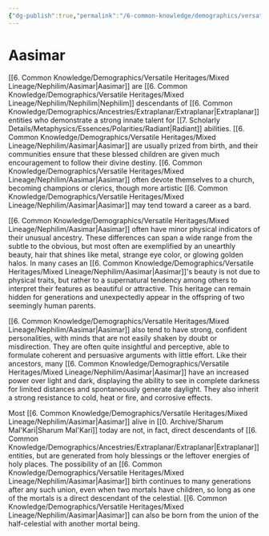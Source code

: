 ```yaml
---
{"dg-publish":true,"permalink":"/6-common-knowledge/demographics/versatile-heritages/mixed-lineage/nephilim/aasimar/"}
---
```


# Aasimar

[[6. Common Knowledge/Demographics/Versatile Heritages/Mixed Lineage/Nephilim/Aasimar\|Aasimar]] are [[6. Common Knowledge/Demographics/Versatile Heritages/Mixed Lineage/Nephilim/Nephilim\|Nephilim]] descendants of [[6. Common Knowledge/Demographics/Ancestries/Extraplanar/Extraplanar\|Extraplanar]] entities who demonstrate a strong innate talent for [[7. Scholarly Details/Metaphysics/Essences/Polarities/Radiant\|Radiant]] abilities. [[6. Common Knowledge/Demographics/Versatile Heritages/Mixed Lineage/Nephilim/Aasimar\|Aasimar]] are usually prized from birth, and their communities ensure that these blessed children are given much encouragement to follow their divine destiny. [[6. Common Knowledge/Demographics/Versatile Heritages/Mixed Lineage/Nephilim/Aasimar\|Aasimar]] often devote themselves to a church, becoming champions or clerics, though more artistic [[6. Common Knowledge/Demographics/Versatile Heritages/Mixed Lineage/Nephilim/Aasimar\|Aasimar]] may tend toward a career as a bard.

[[6. Common Knowledge/Demographics/Versatile Heritages/Mixed Lineage/Nephilim/Aasimar\|Aasimar]] often have minor physical indicators of their unusual ancestry. These differences can span a wide range from the subtle to the obvious, but most often are exemplified by an unearthly beauty, hair that shines like metal, strange eye color, or glowing golden halos. In many cases an [[6. Common Knowledge/Demographics/Versatile Heritages/Mixed Lineage/Nephilim/Aasimar\|Aasimar]]'s beauty is not due to physical traits, but rather to a supernatural tendency among others to interpret their features as beautiful or attractive. This heritage can remain hidden for generations and unexpectedly appear in the offspring of two seemingly human parents.

[[6. Common Knowledge/Demographics/Versatile Heritages/Mixed Lineage/Nephilim/Aasimar\|Aasimar]] also tend to have strong, confident personalities, with minds that are not easily shaken by doubt or misdirection. They are often quite insightful and perceptive, able to formulate coherent and persuasive arguments with little effort. Like their ancestors, many [[6. Common Knowledge/Demographics/Versatile Heritages/Mixed Lineage/Nephilim/Aasimar\|Aasimar]] have an increased power over light and dark, displaying the ability to see in complete darkness for limited distances and spontaneously generate daylight. They also inherit a strong resistance to cold, heat or fire, and corrosive effects.

Most [[6. Common Knowledge/Demographics/Versatile Heritages/Mixed Lineage/Nephilim/Aasimar\|Aasimar]] alive in [[0. Archive/Sharum Mal'Kari\|Sharum Mal'Kari]] today are not, in fact, direct descendants of [[6. Common Knowledge/Demographics/Ancestries/Extraplanar/Extraplanar\|Extraplanar]] entities, but are generated from holy blessings or the leftover energies of holy places. The possibility of an [[6. Common Knowledge/Demographics/Versatile Heritages/Mixed Lineage/Nephilim/Aasimar\|Aasimar]] birth continues to many generations after any such union, even when two mortals have children, so long as one of the mortals is a direct descendant of the celestial. [[6. Common Knowledge/Demographics/Versatile Heritages/Mixed Lineage/Nephilim/Aasimar\|Aasimar]] can also be born from the union of the half-celestial with another mortal being. 